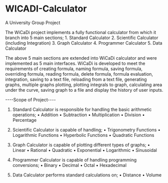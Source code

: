 # WICADI-Calculator

A University Group Project

The WiCaDi project implements a fully functional calculator from which it branch into 5 main sections;
    1.	Standard Calculator
    2.	Scientific Calculator (including Integration)
    3.	Graph Calculator
    4.	Programmer Calculator
    5.	Data Calculator
    
The above 5 main sections are extended into WiCaDi calculator and were implemented as 5 main interfaces. WiCaDi is developed to meet the requirements of creating formula, naming formula, saving formula, overriding formula, reading formula, delete formula, formula evaluation, integration, saving to a text file, reloading from a text file,  generating graphs, multiple graphs plotting, plotting integrals to graph, calculating area under the curve, saving graph to a file and display the history of user inputs.

----Scope of Project----

1.	Standard Calculator is responsible for handling the basic arithmetic operations;
    •	Addition
    •	Subtraction
    •	Multiplication
    •	Division
    •	Percentage
    
2.	Scientific Calculator is capable of handling;
    •	Trigonometry Functions
    •	Logarithmic Functions
    •	Hyperbolic Functions
    •	Quadratic Functions

3.	Graph Calculator is capable of plotting different types of graphs;
    •	Linear
    •	Rational
    •	Quadratic
    •	Exponential
    •	Logarithmic
    •	Sinusoidal
    
4.	Programmer Calculator is capable of handling programming conversions;
    •	Binary
    •	Decimal
    •	Octal
    •	Hexadecimal
    
5.	Data Calculator performs standard calculations on;
    •	Distance
    •	Volume
